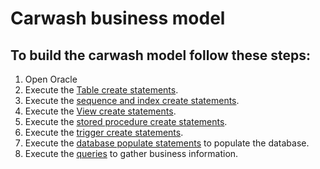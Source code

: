 # Carwash business model
## To build the carwash model follow these steps:
1. Open Oracle
2. Execute the [Table create statements](Table_create_and_drop.sql).
3. Execute the [sequence and index create statements](Sequence_create_and_drop_and_Indexes.sql).
4. Execute the [View create statements](View_create_and_drop.sql).
5. Execute the [stored procedure create statements](Procedure_insert_service.sql).
6. Execute the [trigger create statements](Trigger_minutes_worked.sql).
7. Execute the [database populate statements](Populate_database.sql) to populate the database.
8. Execute the [queries](Queries.sql) to gather business information.
